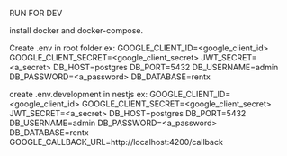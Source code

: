 RUN FOR DEV

install docker and docker-compose.

Create .env in root folder ex: 
GOOGLE_CLIENT_ID=<google_client_id>
GOOGLE_CLIENT_SECRET=<google_client_secret>
JWT_SECRET=<a_secret>
DB_HOST=postgres
DB_PORT=5432
DB_USERNAME=admin
DB_PASSWORD=<a_password>
DB_DATABASE=rentx

create .env.development in nestjs ex: 
GOOGLE_CLIENT_ID=<google_client_id>
GOOGLE_CLIENT_SECRET=<google_client_secret>
JWT_SECRET=<a_secret>
DB_HOST=postgres
DB_PORT=5432
DB_USERNAME=admin
DB_PASSWORD=<a_password>
DB_DATABASE=rentx
GOOGLE_CALLBACK_URL=http://localhost:4200/callback